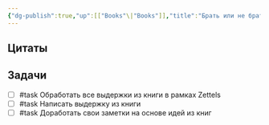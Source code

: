 ```yaml
---
{"dg-publish":true,"up":[["Books"\|"Books"]],"title":"Брать или не брать. Как собеседовать разработчика.","category":"book","status":"Waiting","tags":["books"],"rating":4,"date":"2023-01-15T20:52:35+04:00","modified_at":"2023-01-15T20:55:31+04:00","permalink":"/openbox/refs/brat-ili-ne-brat-kak-sobesedovat-razrabotchika/","dgPassFrontmatter":true}
---
```






## Цитаты



## Задачи

- [ ] #task Обработать все выдержки из книги в рамках Zettels
- [ ] #task Написать выдержку из книги
- [ ] #task Доработать свои заметки на основе идей из книг
